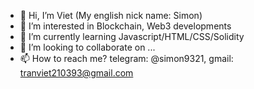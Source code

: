 - 👋 Hi, I’m Viet (My english nick name: Simon)
- 👀 I’m interested in Blockchain, Web3 developments
- 🌱 I’m currently learning Javascript/HTML/CSS/Solidity
- 💞️ I’m looking to collaborate on ...
- 📫 How to reach me? telegram: @simon9321, gmail: tranviet210393@gmail.com

<!---
tranviet2103/tranviet2103 is a ✨ special ✨ repository because its `README.md` (this file) appears on your GitHub profile.
You can click the Preview link to take a look at your changes.
--->
